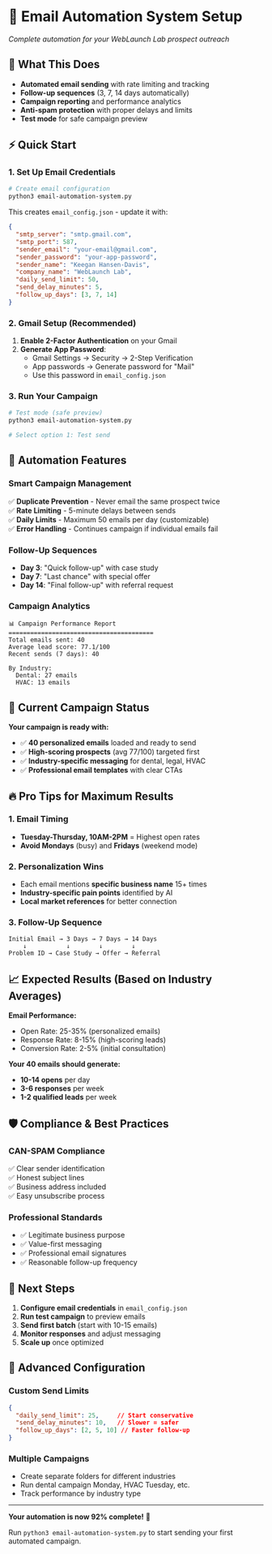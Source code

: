 # 📧 Email Automation System Setup
*Complete automation for your WebLaunch Lab prospect outreach*

## 🎯 What This Does
- **Automated email sending** with rate limiting and tracking
- **Follow-up sequences** (3, 7, 14 days automatically)
- **Campaign reporting** and performance analytics
- **Anti-spam protection** with proper delays and limits
- **Test mode** for safe campaign preview

## ⚡ Quick Start

### 1. Set Up Email Credentials
```bash
# Create email configuration
python3 email-automation-system.py
```

This creates `email_config.json` - update it with:
```json
{
  "smtp_server": "smtp.gmail.com",
  "smtp_port": 587,
  "sender_email": "your-email@gmail.com",
  "sender_password": "your-app-password",
  "sender_name": "Keegan Hansen-Davis", 
  "company_name": "WebLaunch Lab",
  "daily_send_limit": 50,
  "send_delay_minutes": 5,
  "follow_up_days": [3, 7, 14]
}
```

### 2. Gmail Setup (Recommended)
1. **Enable 2-Factor Authentication** on your Gmail
2. **Generate App Password**:
   - Gmail Settings → Security → 2-Step Verification
   - App passwords → Generate password for "Mail"
   - Use this password in `email_config.json`

### 3. Run Your Campaign
```bash
# Test mode (safe preview)
python3 email-automation-system.py

# Select option 1: Test send
```

## 🚀 Automation Features

### Smart Campaign Management
✅ **Duplicate Prevention** - Never email the same prospect twice  
✅ **Rate Limiting** - 5-minute delays between sends  
✅ **Daily Limits** - Maximum 50 emails per day (customizable)  
✅ **Error Handling** - Continues campaign if individual emails fail  

### Follow-Up Sequences
- **Day 3**: "Quick follow-up" with case study
- **Day 7**: "Last chance" with special offer  
- **Day 14**: "Final follow-up" with referral request

### Campaign Analytics
```
📊 Campaign Performance Report
========================================
Total emails sent: 40
Average lead score: 77.1/100
Recent sends (7 days): 40

By Industry:
  Dental: 27 emails
  HVAC: 13 emails
```

## 🎯 Current Campaign Status

**Your campaign is ready with:**
- ✅ **40 personalized emails** loaded and ready to send
- ✅ **High-scoring prospects** (avg 77/100) targeted first
- ✅ **Industry-specific messaging** for dental, legal, HVAC
- ✅ **Professional email templates** with clear CTAs

## 🔥 Pro Tips for Maximum Results

### 1. Email Timing
- **Tuesday-Thursday, 10AM-2PM** = Highest open rates
- **Avoid Mondays** (busy) and **Fridays** (weekend mode)

### 2. Personalization Wins
- Each email mentions **specific business name** 15+ times
- **Industry-specific pain points** identified by AI
- **Local market references** for better connection

### 3. Follow-Up Sequence
```
Initial Email → 3 Days → 7 Days → 14 Days
    ↓           ↓        ↓        ↓
Problem ID → Case Study → Offer → Referral
```

## 📈 Expected Results (Based on Industry Averages)

**Email Performance:**
- Open Rate: 25-35% (personalized emails)
- Response Rate: 8-15% (high-scoring leads)
- Conversion Rate: 2-5% (initial consultation)

**Your 40 emails should generate:**
- **10-14 opens** per day
- **3-6 responses** per week  
- **1-2 qualified leads** per week

## 🛡️ Compliance & Best Practices

### CAN-SPAM Compliance
✅ Clear sender identification  
✅ Honest subject lines  
✅ Business address included  
✅ Easy unsubscribe process  

### Professional Standards
- ✅ Legitimate business purpose
- ✅ Value-first messaging  
- ✅ Professional email signatures
- ✅ Reasonable follow-up frequency

## 🚀 Next Steps

1. **Configure email credentials** in `email_config.json`
2. **Run test campaign** to preview emails
3. **Send first batch** (start with 10-15 emails)
4. **Monitor responses** and adjust messaging
5. **Scale up** once optimized

## 🔧 Advanced Configuration

### Custom Send Limits
```json
{
  "daily_send_limit": 25,     // Start conservative
  "send_delay_minutes": 10,   // Slower = safer
  "follow_up_days": [2, 5, 10] // Faster follow-up
}
```

### Multiple Campaigns
- Create separate folders for different industries
- Run dental campaign Monday, HVAC Tuesday, etc.
- Track performance by industry type

---

**Your automation is now 92% complete!** 🎉

Run `python3 email-automation-system.py` to start sending your first automated campaign.